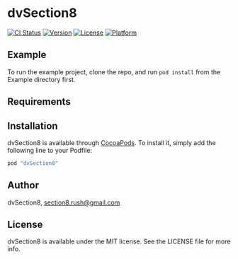 # dvSection8

[![CI Status](http://img.shields.io/travis/dvSection8/dvSection8.svg?style=flat)](https://travis-ci.org/dvSection8/dvSection8)
[![Version](https://img.shields.io/cocoapods/v/dvSection8.svg?style=flat)](http://cocoapods.org/pods/dvSection8)
[![License](https://img.shields.io/cocoapods/l/dvSection8.svg?style=flat)](http://cocoapods.org/pods/dvSection8)
[![Platform](https://img.shields.io/cocoapods/p/dvSection8.svg?style=flat)](http://cocoapods.org/pods/dvSection8)

## Example

To run the example project, clone the repo, and run `pod install` from the Example directory first.

## Requirements

## Installation

dvSection8 is available through [CocoaPods](http://cocoapods.org). To install
it, simply add the following line to your Podfile:

```ruby
pod "dvSection8"
```

## Author

dvSection8, section8.rush@gmail.com

## License

dvSection8 is available under the MIT license. See the LICENSE file for more info.
